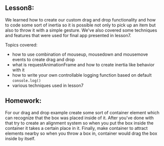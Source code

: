 Lesson8:
--------
We learned how to create our custom drag and drop functionality and how to
code some sort of inertia so it is possible not only to pick up an item but also
to throw it with a simple gesture.
We've also covered some techniques and features that were used for final app presented in lesson7.

Topics covered:
- how to use combination of mouseup, mousedown and mousemove events to create drag and drop
- what is requestAnimationFrame and how to create inertia like behavior with it
- how to write your own controllable logging function based on default `console.log()`
- various techniques used in lesson7


Homework:
---------
For our drag and drop example create some sort of container element which
can recognize that the box was placed inside of it. After you've done with
that try to create an alignment system so when you put the box inside the container
it takes a certain place in it. Finally, make container to attract elements nearby
so when you throw a box in, container would drag the box inside by itself.
